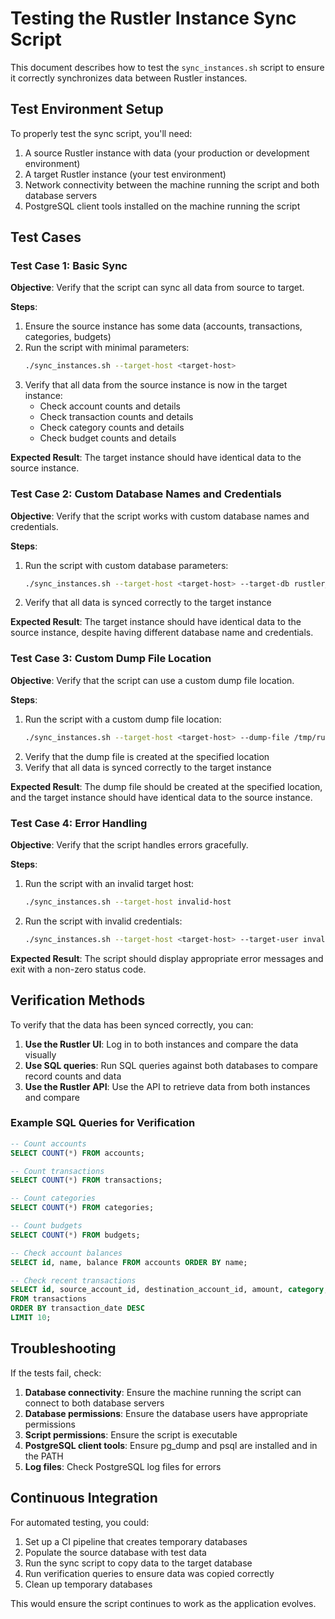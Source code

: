 # Testing the Rustler Instance Sync Script

This document describes how to test the `sync_instances.sh` script to ensure it correctly synchronizes data between Rustler instances.

## Test Environment Setup

To properly test the sync script, you'll need:

1. A source Rustler instance with data (your production or development environment)
2. A target Rustler instance (your test environment)
3. Network connectivity between the machine running the script and both database servers
4. PostgreSQL client tools installed on the machine running the script

## Test Cases

### Test Case 1: Basic Sync

**Objective**: Verify that the script can sync all data from source to target.

**Steps**:
1. Ensure the source instance has some data (accounts, transactions, categories, budgets)
2. Run the script with minimal parameters:
   ```bash
   ./sync_instances.sh --target-host <target-host>
   ```
3. Verify that all data from the source instance is now in the target instance:
   - Check account counts and details
   - Check transaction counts and details
   - Check category counts and details
   - Check budget counts and details

**Expected Result**: The target instance should have identical data to the source instance.

### Test Case 2: Custom Database Names and Credentials

**Objective**: Verify that the script works with custom database names and credentials.

**Steps**:
1. Run the script with custom database parameters:
   ```bash
   ./sync_instances.sh --target-host <target-host> --target-db rustler_test --target-user test_user --target-password test_password
   ```
2. Verify that all data is synced correctly to the target instance

**Expected Result**: The target instance should have identical data to the source instance, despite having different database name and credentials.

### Test Case 3: Custom Dump File Location

**Objective**: Verify that the script can use a custom dump file location.

**Steps**:
1. Run the script with a custom dump file location:
   ```bash
   ./sync_instances.sh --target-host <target-host> --dump-file /tmp/rustler_backup.sql
   ```
2. Verify that the dump file is created at the specified location
3. Verify that all data is synced correctly to the target instance

**Expected Result**: The dump file should be created at the specified location, and the target instance should have identical data to the source instance.

### Test Case 4: Error Handling

**Objective**: Verify that the script handles errors gracefully.

**Steps**:
1. Run the script with an invalid target host:
   ```bash
   ./sync_instances.sh --target-host invalid-host
   ```
2. Run the script with invalid credentials:
   ```bash
   ./sync_instances.sh --target-host <target-host> --target-user invalid-user
   ```

**Expected Result**: The script should display appropriate error messages and exit with a non-zero status code.

## Verification Methods

To verify that the data has been synced correctly, you can:

1. **Use the Rustler UI**: Log in to both instances and compare the data visually
2. **Use SQL queries**: Run SQL queries against both databases to compare record counts and data
3. **Use the Rustler API**: Use the API to retrieve data from both instances and compare

### Example SQL Queries for Verification

```sql
-- Count accounts
SELECT COUNT(*) FROM accounts;

-- Count transactions
SELECT COUNT(*) FROM transactions;

-- Count categories
SELECT COUNT(*) FROM categories;

-- Count budgets
SELECT COUNT(*) FROM budgets;

-- Check account balances
SELECT id, name, balance FROM accounts ORDER BY name;

-- Check recent transactions
SELECT id, source_account_id, destination_account_id, amount, category, transaction_date 
FROM transactions 
ORDER BY transaction_date DESC 
LIMIT 10;
```

## Troubleshooting

If the tests fail, check:

1. **Database connectivity**: Ensure the machine running the script can connect to both database servers
2. **Database permissions**: Ensure the database users have appropriate permissions
3. **Script permissions**: Ensure the script is executable
4. **PostgreSQL client tools**: Ensure pg_dump and psql are installed and in the PATH
5. **Log files**: Check PostgreSQL log files for errors

## Continuous Integration

For automated testing, you could:

1. Set up a CI pipeline that creates temporary databases
2. Populate the source database with test data
3. Run the sync script to copy data to the target database
4. Run verification queries to ensure data was copied correctly
5. Clean up temporary databases

This would ensure the script continues to work as the application evolves.

